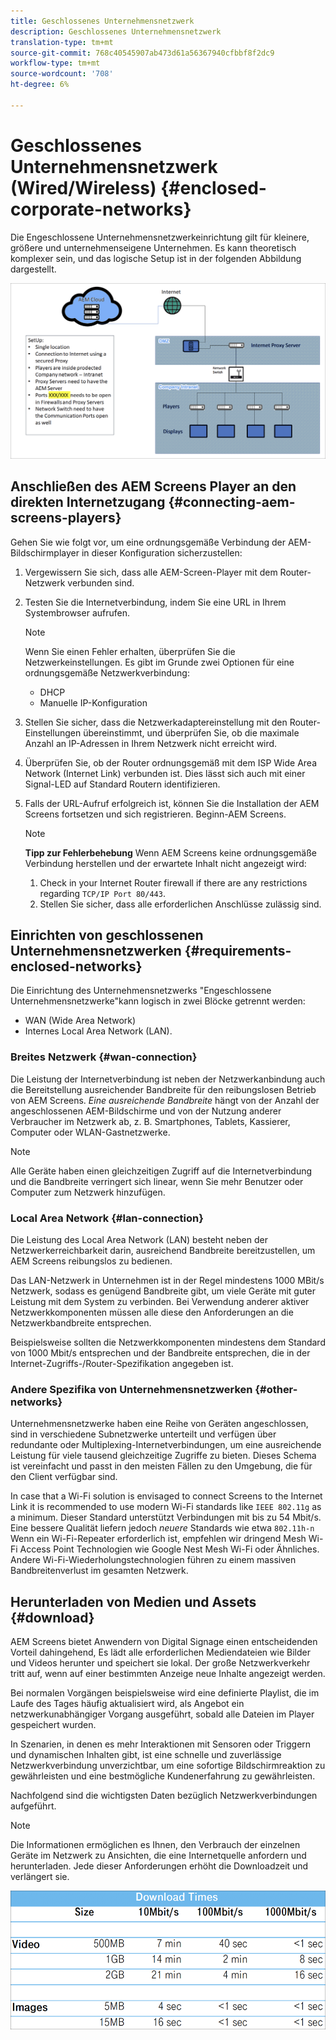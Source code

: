 ```yaml
---
title: Geschlossenes Unternehmensnetzwerk
description: Geschlossenes Unternehmensnetzwerk
translation-type: tm+mt
source-git-commit: 768c40545907ab473d61a56367940cfbbf8f2dc9
workflow-type: tm+mt
source-wordcount: '708'
ht-degree: 6%

---
```



# Geschlossenes Unternehmensnetzwerk (Wired/Wireless) {#enclosed-corporate-networks}

Die Engeschlossene Unternehmensnetzwerkeinrichtung gilt für kleinere, größere und unternehmenseigene Unternehmen. Es kann theoretisch komplexer sein, und das logische Setup ist in der folgenden Abbildung dargestellt.

![](/help/using/assets/enclosed-network-1.png)


## Anschließen des AEM Screens Player an den direkten Internetzugang {#connecting-aem-screens-players}

Gehen Sie wie folgt vor, um eine ordnungsgemäße Verbindung der AEM-Bildschirmplayer in dieser Konfiguration sicherzustellen:

1. Vergewissern Sie sich, dass alle AEM-Screen-Player mit dem Router-Netzwerk verbunden sind.
1. Testen Sie die Internetverbindung, indem Sie eine URL in Ihrem Systembrowser aufrufen.

   >[!NOTE]
   >Wenn Sie einen Fehler erhalten, überprüfen Sie die Netzwerkeinstellungen. Es gibt im Grunde zwei Optionen für eine ordnungsgemäße Netzwerkverbindung:
   >* DHCP
   >* Manuelle IP-Konfiguration


1. Stellen Sie sicher, dass die Netzwerkadaptereinstellung mit den Router-Einstellungen übereinstimmt, und überprüfen Sie, ob die maximale Anzahl an IP-Adressen in Ihrem Netzwerk nicht erreicht wird.

1. Überprüfen Sie, ob der Router ordnungsgemäß mit dem ISP Wide Area Network (Internet Link) verbunden ist. Dies lässt sich auch mit einer Signal-LED auf Standard Routern identifizieren.
1. Falls der URL-Aufruf erfolgreich ist, können Sie die Installation der AEM Screens fortsetzen und sich registrieren. Beginn-AEM Screens.

   >[!NOTE]
   >**Tipp zur Fehlerbehebung**
   >Wenn AEM Screens keine ordnungsgemäße Verbindung herstellen und der erwartete Inhalt nicht angezeigt wird:
   >
   >1. Check in your Internet Router firewall if there are any restrictions regarding `TCP/IP Port 80/443`.
   >1. Stellen Sie sicher, dass alle erforderlichen Anschlüsse zulässig sind.


## Einrichten von geschlossenen Unternehmensnetzwerken {#requirements-enclosed-networks}

Die Einrichtung des Unternehmensnetzwerks &quot;Engeschlossene Unternehmensnetzwerke&quot;kann logisch in zwei Blöcke getrennt werden:

* WAN (Wide Area Network)
* Internes Local Area Network (LAN).

### Breites Netzwerk {#wan-connection}

Die Leistung der Internetverbindung ist neben der Netzwerkanbindung auch die Bereitstellung ausreichender Bandbreite für den reibungslosen Betrieb von AEM Screens.
*Eine ausreichende Bandbreite* hängt von der Anzahl der angeschlossenen AEM-Bildschirme und von der Nutzung anderer Verbraucher im Netzwerk ab, z. B. Smartphones, Tablets, Kassierer, Computer oder WLAN-Gastnetzwerke.

>[!NOTE]
>Alle Geräte haben einen gleichzeitigen Zugriff auf die Internetverbindung und die Bandbreite verringert sich linear, wenn Sie mehr Benutzer oder Computer zum Netzwerk hinzufügen.

### Local Area Network {#lan-connection}

Die Leistung des Local Area Network (LAN) besteht neben der Netzwerkerreichbarkeit darin, ausreichend Bandbreite bereitzustellen, um AEM Screens reibungslos zu bedienen.

Das LAN-Netzwerk in Unternehmen ist in der Regel mindestens 1000 MBit/s Netzwerk, sodass es genügend Bandbreite gibt, um viele Geräte mit guter Leistung mit dem System zu verbinden. Bei Verwendung anderer aktiver Netzwerkkomponenten müssen alle diese den Anforderungen an die Netzwerkbandbreite entsprechen.

Beispielsweise sollten die Netzwerkkomponenten mindestens dem Standard von 1000 Mbit/s entsprechen und der Bandbreite entsprechen, die in der Internet-Zugriffs-/Router-Spezifikation angegeben ist.

### Andere Spezifika von Unternehmensnetzwerken {#other-networks}

Unternehmensnetzwerke haben eine Reihe von Geräten angeschlossen, sind in verschiedene Subnetzwerke unterteilt und verfügen über redundante oder Multiplexing-Internetverbindungen, um eine ausreichende Leistung für viele tausend gleichzeitige Zugriffe zu bieten.
Dieses Schema ist vereinfacht und passt in den meisten Fällen zu den Umgebung, die für den Client verfügbar sind.

In case that a Wi-Fi solution is envisaged to connect Screens to the Internet Link it is recommended to use modern Wi-Fi standards like `IEEE 802.11g` as a minimum. Dieser Standard unterstützt Verbindungen mit bis zu 54 Mbit/s. Eine bessere Qualität liefern jedoch *neuere* Standards wie etwa `802.11h-n` Wenn ein Wi-Fi-Repeater erforderlich ist, empfehlen wir dringend Mesh Wi-Fi Access Point Technologien wie Google Nest Mesh Wi-Fi oder Ähnliches.
Andere Wi-Fi-Wiederholungstechnologien führen zu einem massiven Bandbreitenverlust im gesamten Netzwerk.

## Herunterladen von Medien und Assets {#download}

AEM Screens bietet Anwendern von Digital Signage einen entscheidenden Vorteil dahingehend, Es lädt alle erforderlichen Mediendateien wie Bilder und Videos herunter und speichert sie lokal. Der große Netzwerkverkehr tritt auf, wenn auf einer bestimmten Anzeige neue Inhalte angezeigt werden.

Bei normalen Vorgängen beispielsweise wird eine definierte Playlist, die im Laufe des Tages häufig aktualisiert wird, als Angebot ein netzwerkunabhängiger Vorgang ausgeführt, sobald alle Dateien im Player gespeichert wurden.

In Szenarien, in denen es mehr Interaktionen mit Sensoren oder Triggern und dynamischen Inhalten gibt, ist eine schnelle und zuverlässige Netzwerkverbindung unverzichtbar, um eine sofortige Bildschirmreaktion zu gewährleisten und eine bestmögliche Kundenerfahrung zu gewährleisten.

Nachfolgend sind die wichtigsten Daten bezüglich Netzwerkverbindungen aufgeführt.

>[!NOTE]
>Die Informationen ermöglichen es Ihnen, den Verbrauch der einzelnen Geräte im Netzwerk zu Ansichten, die eine Internetquelle anfordern und herunterladen. Jede dieser Anforderungen erhöht die Downloadzeit und verlängert sie.

![](/help/using/assets/enclosed-network-download.png)